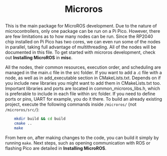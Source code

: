 # <p style="text-align: center;"> Microros </p>

This is the main package for MicroROS development. Due to the nature of microcontrollers, only one package can be run on a Pi Pico. However, there are few limitations as to how many nodes can be run. Since the RP2040 chip installed on Pi Pico has two cores, we can even run some of the nodes in parallel, taking full advantage of multithreading. All of the nodes will be documented in this file. To get started with microros development, check out **Installing MicroROS** in **misc**.

All the nodes, their common resources, execution order, and scheduling are managed in the main.c file in the src folder. If you want to add a .c file with a node, as well as in add_executable section in CMakeLists.txt. Depends on if you include new libraries you might want to add them in CMakeLists.txt too. Important libraries and ports are located in common_microros_libs.h, which is preferable to include in each file within src folder. If you need to define ports or pins, UART for example, you do it there.
To build an already existing project, execute the following commands inside `/microros/` (not `/microros/src/`):
```sh
    mkdir build && cd build
    cmake ..
    make
```
From here on, after making changes to the code, you can build it simply by running `make`. Next steps, such as opening communication with ROS or flashing Pico are detailed in **Installing MicroROS**. 
